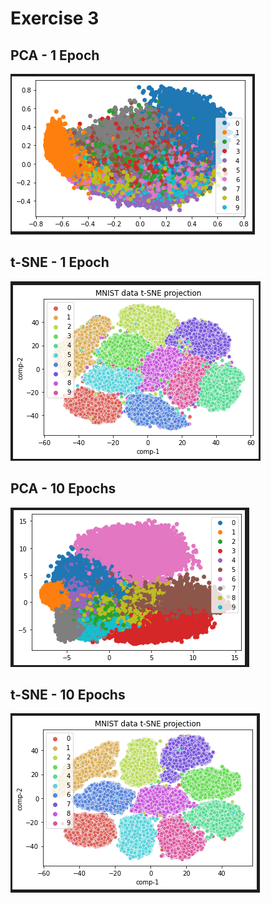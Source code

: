 # Exercise 3

## PCA - 1 Epoch
![pca_untrained](pca_untrained.png)

## t-SNE - 1 Epoch
![t-SNE_untrained](t-SNE_untrained.png)

## PCA - 10 Epochs
![pca_trained](pca_trained.png)

## t-SNE - 10 Epochs
![t-SNE_trained](t-SNE_trained.png)
